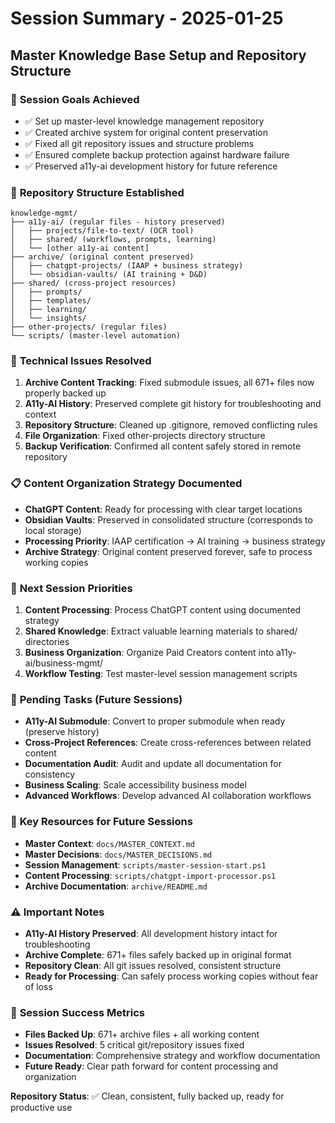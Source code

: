 # Session Summary - 2025-01-25
## Master Knowledge Base Setup and Repository Structure

### 🎯 **Session Goals Achieved**
- ✅ Set up master-level knowledge management repository
- ✅ Created archive system for original content preservation
- ✅ Fixed all git repository issues and structure problems
- ✅ Ensured complete backup protection against hardware failure
- ✅ Preserved a11y-ai development history for future reference

### 📁 **Repository Structure Established**
```
knowledge-mgmt/
├── a11y-ai/ (regular files - history preserved)
│   ├── projects/file-to-text/ (OCR tool)
│   ├── shared/ (workflows, prompts, learning)
│   └── [other a11y-ai content]
├── archive/ (original content preserved)
│   ├── chatgpt-projects/ (IAAP + business strategy)
│   └── obsidian-vaults/ (AI training + D&D)
├── shared/ (cross-project resources)
│   ├── prompts/
│   ├── templates/
│   ├── learning/
│   └── insights/
├── other-projects/ (regular files)
└── scripts/ (master-level automation)
```

### 🔧 **Technical Issues Resolved**
1. **Archive Content Tracking**: Fixed submodule issues, all 671+ files now properly backed up
2. **A11y-AI History**: Preserved complete git history for troubleshooting and context
3. **Repository Structure**: Cleaned up .gitignore, removed conflicting rules
4. **File Organization**: Fixed other-projects directory structure
5. **Backup Verification**: Confirmed all content safely stored in remote repository

### 📋 **Content Organization Strategy Documented**
- **ChatGPT Content**: Ready for processing with clear target locations
- **Obsidian Vaults**: Preserved in consolidated structure (corresponds to local storage)
- **Processing Priority**: IAAP certification → AI training → business strategy
- **Archive Strategy**: Original content preserved forever, safe to process working copies

### 🚀 **Next Session Priorities**
1. **Content Processing**: Process ChatGPT content using documented strategy
2. **Shared Knowledge**: Extract valuable learning materials to shared/ directories
3. **Business Organization**: Organize Paid Creators content into a11y-ai/business-mgmt/
4. **Workflow Testing**: Test master-level session management scripts

### 📝 **Pending Tasks (Future Sessions)**
- **A11y-AI Submodule**: Convert to proper submodule when ready (preserve history)
- **Cross-Project References**: Create cross-references between related content
- **Documentation Audit**: Audit and update all documentation for consistency
- **Business Scaling**: Scale accessibility business model
- **Advanced Workflows**: Develop advanced AI collaboration workflows

### 🔗 **Key Resources for Future Sessions**
- **Master Context**: `docs/MASTER_CONTEXT.md`
- **Master Decisions**: `docs/MASTER_DECISIONS.md`
- **Session Management**: `scripts/master-session-start.ps1`
- **Content Processing**: `scripts/chatgpt-import-processor.ps1`
- **Archive Documentation**: `archive/README.md`

### ⚠️ **Important Notes**
- **A11y-AI History Preserved**: All development history intact for troubleshooting
- **Archive Complete**: 671+ files safely backed up in original format
- **Repository Clean**: All git issues resolved, consistent structure
- **Ready for Processing**: Can safely process working copies without fear of loss

### 🎉 **Session Success Metrics**
- **Files Backed Up**: 671+ archive files + all working content
- **Issues Resolved**: 5 critical git/repository issues fixed
- **Documentation**: Comprehensive strategy and workflow documentation
- **Future Ready**: Clear path forward for content processing and organization

**Repository Status**: ✅ Clean, consistent, fully backed up, ready for productive use
